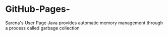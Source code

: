# GitHub-Pages-
Sarena's User Page
 Java provides automatic memory management through a process called garbage collection